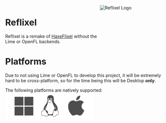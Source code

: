 <img src="images/reflixel.png" alt="Reflixel Logo" align="right" width="200" height="200" />

# Reflixel
Reflixel is a remake of [HaxeFlixel](https://github.com/HaxeFlixel/flixel) without the Lime or OpenFL backends.

# Platforms
Due to not using Lime or OpenFL to develop this project, it will be extremely hard to
be cross-platform, so for the time being this will be Desktop **only**.

The following platforms are natively supported:
![](images/platforms.png)
